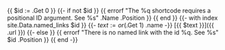 {{ $id := .Get 0 }}
{{- if not $id }}
	{{ errorf "The %q shortcode requires a positional ID argument. See %s" .Name .Position }}
{{ end }}
{{- with index site.Data.named_links $id }}
	{{- $text := or ($.Get 1) .name -}}
	[{{ $text }}]({{ .url }})
{{- else }}
	{{ errorf "There is no named link with the id %q. See %s" $id .Position }}
{{ end -}}
